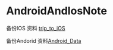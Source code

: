 # AndroidAndIosNote
备份IOS 资料 [trip_to_iOS](https://github.com/fhaoquan/trip-to-iOS.git)

备份Andorid 资料[Android_Data](https://github.com/fhaoquan/Android_Data.git)
